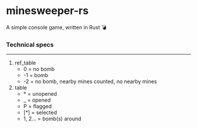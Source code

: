 # minesweeper-rs
A simple console game, written in Rust 💣
### Technical specs
---
1. ref_table
    - 0 = no bomb
    - -1 = bomb
    - -2 = no bomb, nearby mines counted, no nearby mines
2. table
    - \* = unopened
    - _ = opened
    - P = flagged
    - [\*] = selected
    - 1, 2... = bomb(s) around